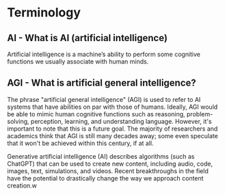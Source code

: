 # Terminology

## AI - What is AI (artificial intelligence)

Artificial intelligence is a machine’s ability to perform some cognitive functions we usually associate with human minds.

## AGI - What is artificial general intelligence?

The phrase "artificial general intelligence" (AGI) is used to refer to AI systems that have abilities on par with those of humans. Ideally, AGI would be able to mimic human cognitive functions such as reasoning, problem-solving, perception, learning, and understanding language. However, it's important to note that this is a future goal. The majority of researchers and academics think that AGI is still many decades away; some even speculate that it won't be achieved within this century, if at all.

Generative artificial intelligence (AI) describes algorithms (such as ChatGPT) that can be used to create new content, including audio, code, images, text, simulations, and videos. Recent breakthroughs in the field have the potential to drastically change the way we approach content creation.w

